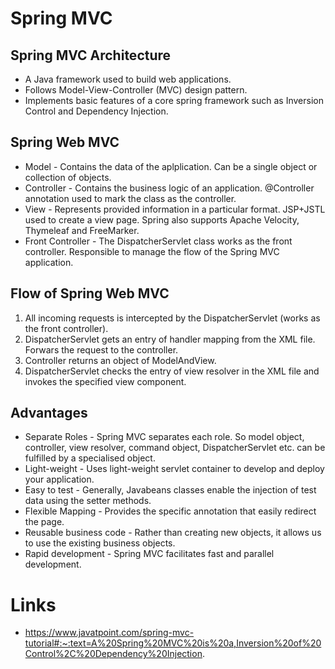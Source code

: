 # Spring MVC 

## Spring MVC Architecture 
- A Java framework used to build web applications. 
- Follows Model-View-Controller (MVC) design pattern. 
- Implements basic features of a core spring framework such as Inversion Control and Dependency Injection.

## Spring Web MVC 
- Model - Contains the data of the aplplication. Can be a single object or collection of objects. 
- Controller - Contains the business logic of an application. @Controller annotation used to mark the class as the controller.
- View - Represents provided information in a particular format. JSP+JSTL used to create a view page. Spring also supports Apache Velocity, Thymeleaf and FreeMarker. 
- Front Controller - The DispatcherServlet class works as the front controller. Responsible to manage the flow of the Spring MVC application.

## Flow of Spring Web MVC
1. All incoming requests is intercepted by the DispatcherServlet (works as the front controller).
2. DispatcherServlet gets an entry of handler mapping from the XML file. Forwars the request to the controller.
3. Controller returns an object of ModelAndView.
4. DispatcherServlet checks the entry of view resolver in the XML file and invokes the specified view component.

## Advantages 
- Separate Roles - Spring MVC separates each role. So model object, controller, view resolver, command object, DispatcherServlet etc. can be fulfilled by a specialised object.
- Light-weight - Uses light-weight servlet container to develop and deploy your application. 
- Easy to test - Generally, Javabeans classes enable the injection of test data using the setter methods. 
- Flexible Mapping - Provides the specific annotation that easily redirect the page. 
- Reusable business code - Rather than creating new objects, it allows us to use the existing business objects.
- Rapid development - Spring MVC facilitates fast and parallel development.

# Links 
- https://www.javatpoint.com/spring-mvc-tutorial#:~:text=A%20Spring%20MVC%20is%20a,Inversion%20of%20Control%2C%20Dependency%20Injection.
